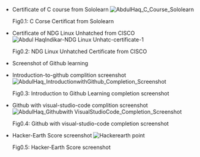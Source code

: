 * Certificate of C course from Sololearn
![AbdulHaq_C_Course_Sololearn](https://user-images.githubusercontent.com/98849909/152684852-3e7e63eb-3f75-44e4-bf49-8d1062fcc79b.jpg)

  Fig0.1: C Corse Certificat from Sololearn


* Certificate of NDG Linux Unhatched from CISCO
![Abdul HaqIndikar-NDG Linux Unhatc-certificate-1](https://user-images.githubusercontent.com/98849909/152685565-76ceada7-e203-4602-8304-067ee7a8a0af.png)

  Fig0.2: NDG Linux Unhatched Certificate from CISCO


* Screenshot of Github learning 
 * Introduction-to-github complition screenshot
 ![AbdulHaq_IntroductionwithGithub_Completion_Screenshot](https://user-images.githubusercontent.com/98849909/152685250-3e65d02f-5161-4727-b9f0-e29d8ed8f078.png)
 
   Fig0.3: Introduction to Github Learning completion screenshot

 * Github with visual-studio-code complition screenshot
 ![AbdulHaq_Githubwith VisualStudioCode_Completion_Screenshot](https://user-images.githubusercontent.com/98849909/152685267-4694f6f2-e79f-4eba-a4cb-cf9f1d40931e.png)
 
   Fig0.4: Github with visual-studio-code completion screenshot
   
* Hacker-Earth Score screenshot
 ![Hackerearth point](https://user-images.githubusercontent.com/98849909/153203339-03b720b4-13e7-4d6f-8a8d-b366a5b74934.PNG)

    Fig0.5: Hacker-Earth Score screenshot 

